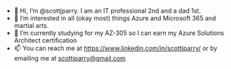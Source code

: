 - 👋 Hi, I’m @scottjparry. I am an IT professional 2nd and a dad 1st.
- 👀 I’m interested in all (okay most) things Azure and Microsoft 365 and martial arts.
- 🌱 I’m currently studying for my AZ-305 so I can earn my Azure Solutions Architect certification
- 📫 You can reach me at https://www.linkedin.com/in/scottjparry/ or by emailing me at scottjparry@gmail.com

<!---
scottjparry/scottjparry is a ✨ special ✨ repository because its `README.md` (this file) appears on your GitHub profile.
You can click the Preview link to take a look at your changes.
--->
